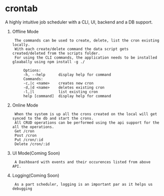 # crontab

A highly intuitive job scheduler with a CLI, UI, backend and a DB support.

1. Offline Mode

		The commands can be used to create, delete, list the cron existing locally.
		With each create/delete command the data script gets created/deleted from the scripts folder.
		For using the CLI commands, the application needs to be installed gloabally using npm install -g ./
		
			Options:
	  		-h, --help      display help for command
			Commands:
			-c,|c <name>    creates new cron
			-d,|d <name>    deletes existing cron
			-l,|l           list existing cron
			help [command]  display help for command
		
2. Online Mode

		When the system is up all the crons created on the local will get synced to the db and start the crons.
		All CRUD operations can be performed using the api support for the all the operations.
		Get /cron 
		Post /cron
		Put /cron/:id
		Delete /cron/:id

3. UI Mode(Coming Soon)

		A Dashboard with events and their occurences listed from above API.

4. Logging(Coming Soon)

		As a part scheduler, logging is an important par as it helps us debugging
